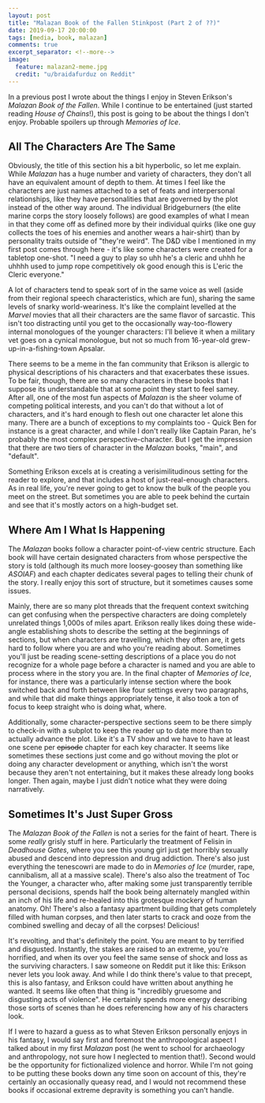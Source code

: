 ```yaml
---
layout: post
title: "Malazan Book of the Fallen Stinkpost (Part 2 of ??)"
date: 2019-09-17 20:00:00
tags: [media, book, malazan]
comments: true
excerpt_separator: <!--more-->
image:
  feature: malazan2-meme.jpg
  credit: "u/braidafurduz on Reddit"
---
```


In a previous post I wrote about the things I enjoy in Steven Erikson's _Malazan Book of the Fallen_. While I continue to be entertained (just started reading _House of Chains_!), this post is going to be about the things I don't enjoy. Probable spoilers up through _Memories of Ice_.

<!--more-->

## All The Characters Are The Same

Obviously, the title of this section his a bit hyperbolic, so let me explain. While _Malazan_ has a huge number and variety of characters, they don't all have an equivalent amount of depth to them. At times I feel like the characters are just names attached to a set of feats and interpersonal relationships, like they have personalities that are governed by the plot instead of the other way around. The individual Bridgeburners (the elite marine corps the story loosely follows) are good examples of what I mean in that they come off as defined more by their individual quirks (like one guy collects the toes of his enemies and another wears a hair-shirt) than by personality traits outside of "they're weird". The D&D vibe I mentioned in my first post comes through here - it's like some characters were created for a tabletop one-shot. "I need a guy to play so uhh he's a cleric and uhhh he uhhhh used to jump rope competitively ok good enough this is L'eric the Cleric everyone."

A lot of characters tend to speak sort of in the same voice as well (aside from their regional speech characteristics, which are fun), sharing the same levels of snarky world-weariness. It's like the complaint levelled at the _Marvel_ movies that all their characters are the same flavor of sarcastic. This isn't too distracting until you get to the occasionally way-too-flowery internal monologues of the younger characters: I'll believe it when a military vet goes on a cynical monologue, but not so much from 16-year-old grew-up-in-a-fishing-town Apsalar.

There seems to be a meme in the fan community that Erikson is allergic to physical descriptions of his characters and that exacerbates these issues. To be fair, though, there are so many characters in these books that I suppose its understandable that at some point they start to feel samey. After all, one of the most fun aspects of _Malazan_ is the sheer volume of competing political interests, and you can't do that without a lot of characters, and it's hard enough to flesh out one character let alone this many. There are a bunch of exceptions to my complaints too - Quick Ben for instance is a great character, and while I don't really like Captain Paran, he's probably the most complex perspective-character. But I get the impression that there are two tiers of character in the _Malazan_ books, "main", and "default".

Something Erikson excels at is creating a verisimilitudinous setting for the reader to explore, and that includes a host of just-real-enough characters. As in real life, you're never going to get to know the bulk of the people you meet on the street. But sometimes you are able to peek behind the curtain and see that it's mostly actors on a high-budget set.

## Where Am I What Is Happening

The _Malazan_ books follow a character point-of-view centric structure. Each book will have certain designated characters from whose perspective the story is told (although its much more loosey-goosey than something like _ASOIAF_) and each chapter dedicates several pages to telling their chunk of the story. I really enjoy this sort of structure, but it sometimes causes some issues.

Mainly, there are so many plot threads that the frequent context switching can get confusing when the perspective characters are doing completely unrelated things 1,000s of miles apart. Erikson really likes doing these wide-angle establishing shots to describe the setting at the beginnings of sections, but when characters are travelling, which they often are, it gets hard to follow where you are and who you're reading about. Sometimes you'll just be reading scene-setting descriptions of a place you do not recognize for a whole page before a character is named and you are able to process where in the story you are. In the final chapter of _Memories of Ice_, for instance, there was a particularly intense section where the book switched back and forth between like four settings every two paragraphs, and while that did make things appropriately tense, it also took a ton of focus to keep straight who is doing what, where.

Additionally, some character-perspective sections seem to be there simply to check-in with a subplot to keep the reader up to date more than to actually advance the plot. Like it's a TV show and we have to have at least one scene per ~~episode~~ chapter for each key character. It seems like sometimes these sections just come and go without moving the plot or doing any character development or anything, which isn't the worst because they aren't not entertaining, but it makes these already long books longer. Then again, maybe I just didn't notice what they were doing narratively.

## Sometimes It's Just Super Gross

The _Malazan Book of the Fallen_ is not a series for the faint of heart. There is some _really_ grisly stuff in here. Particularly the treatment of Felisin in _Deadhouse Gates_, where you see this young girl just get horribly sexually abused and descend into depression and drug addiction. There's also just everything the tenescowri are made to do in _Memories of Ice_ (murder, rape, cannibalism, all at a massive scale). There's also also the treatment of Toc the Younger, a character who, after making some just transparently terrible personal decisions, spends half the book being alternately mangled within an inch of his life and re-healed into this grotesque mockery of human anatomy. Oh! There's also a fantasy apartment building that gets completely filled with human corpses, and then later starts to crack and ooze from the combined swelling and decay of all the corpses! Delicious!

It's revolting, and that's definitely the point. You are meant to by terrified and disgusted. Instantly, the stakes are raised to an extreme, you're horrified, and when its over you feel the same sense of shock and loss as the surviving characters. I saw someone on Reddit put it like this: Erikson never lets you look away. And while I do think there's value to that precept, this is also fantasy, and Erikson could have written about anything he wanted. It seems like often that thing is "incredibly gruesome and disgusting acts of violence". He certainly spends more energy describing those sorts of scenes than he does referencing how any of his characters look.

If I were to hazard a guess as to what Steven Erikson personally enjoys in his fantasy, I would say first and foremost the anthropological aspect I talked about in my first _Malazan_ post (he went to school for archaeology and anthropology, not sure how I neglected to mention that!). Second would be the opportunity for fictionalized violence and horror. While I'm not going to be putting these books down any time soon on account of this, they're certainly an occasionally queasy read, and I would not recommend these books if occasional extreme depravity is something you can't handle.
